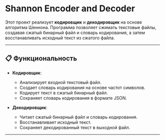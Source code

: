 # Shannon Encoder and Decoder

Этот проект реализует **кодировщик** и **декодировщик** на основе алгоритма Шеннона. Программа позволяет сжимать текстовые файлы, создавая сжатый бинарный файл и словарь кодирования, а затем восстанавливать исходный текст из сжатого файла.

---

## 📋 Функциональность

- **Кодировщик**:
  - Анализирует входной текстовый файл.
  - Создает словарь кодирования на основе частот символов.
  - Кодирует текст в сжатый бинарный файл.
  - Сохраняет словарь кодирования в формате JSON.

- **Декодировщик**:
  - Читает сжатый бинарный файл и словарь кодирования.
  - Восстанавливает исходный текст.
  - Сохраняет декодированный текст в выходной файл.

---
